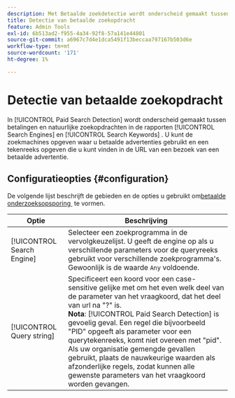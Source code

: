 ```yaml
---
description: Met Betaalde zoekdetectie wordt onderscheid gemaakt tussen betalingen en natuurlijke zoekopdrachten in de rapporten Zoekprogramma's en Trefwoorden zoeken.
title: Detectie van betaalde zoekopdracht
feature: Admin Tools
exl-id: 6b513ad2-f955-4a34-92f8-57a141e44801
source-git-commit: a6967c7d4e1dca5491f13beccaa797167b503d6e
workflow-type: tm+mt
source-wordcount: '171'
ht-degree: 1%

---
```


# Detectie van betaalde zoekopdracht

In [!UICONTROL Paid Search Detection] wordt onderscheid gemaakt tussen betalingen en natuurlijke zoekopdrachten in de rapporten [!UICONTROL Search Engines] en [!UICONTROL Search Keywords] . U kunt de zoekmachines opgeven waar u betaalde advertenties gebruikt en een tekenreeks opgeven die u kunt vinden in de URL van een bezoek van een betaalde advertentie.

## Configuratieopties {#configuration}

De volgende lijst beschrijft de gebieden en de opties u gebruikt om [&#x200B; betaalde onderzoeksopsporing &#x200B;](/help/admin/tools/manage-rs/edit-settings/general/paid-search-detection/t-paid-search-detection.md) te vormen.

| Optie | Beschrijving |
| --- | --- |
| [!UICONTROL Search Engine] | Selecteer een zoekprogramma in de vervolgkeuzelijst. U geeft de engine op als u verschillende parameters voor de queryreeks gebruikt voor verschillende zoekprogramma&#39;s. Gewoonlijk is de waarde `Any` voldoende. |
| [!UICONTROL Query string] | Specificeert een koord voor een case-sensitive gelijke met om het even welk deel van de parameter van het vraagkoord, dat het deel van url na &quot;?&quot; is. <br>**Nota**: [!UICONTROL Paid Search Detection] is gevoelig geval. Een regel die bijvoorbeeld &quot;PID&quot; opgeeft als parameter voor een querytekenreeks, komt niet overeen met &quot;pid&quot;. Als uw organisatie gemengde gevallen gebruikt, plaats de nauwkeurige waarden als afzonderlijke regels, zodat kunnen alle gewenste parameters van het vraagkoord worden gevangen. |
